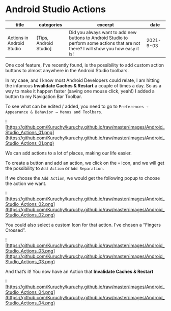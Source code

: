# Android Studio Actions

| title | categories | excerpt | date |
| --- | --- | --- | --- |
| Actions in Android Studio | [Tips, Android Studio] | Did you always want to add new buttons to Android Studio to perform some actions that are not there? I will show you how easy it is! | 2021-9-03 |

One cool feature, I’ve recently found, is the possibility to add custom action buttons to almost anywhere in the Android Studio toolbars.

In my case, and I know most Android Developers could relate, I am hitting the infamous **Invalidate Caches & Restart** a couple of times a day. So as a way to make it happen faster (saving one mouse click, yeah!) I added a button to my Navigation Bar Toolbar.

To see what can be edited / added, you need to go to `Preferences → Appearance & Behavior → Menus and Toolbars`.

![https://github.com/Kuruchy/kuruchy.github.io/raw/master/images/Android_Studio_Actions_01.png](https://github.com/Kuruchy/kuruchy.github.io/raw/master/images/Android_Studio_Actions_01.png)

We can add actions to a lot of places, making our life easier.

To create a button and add an action, we click on the `+` icon, and we will get the possibility to `Add Action` or `Add Separation`.

If we choose the `Add Action`, we would get the following popup to choose the action we want.

![https://github.com/Kuruchy/kuruchy.github.io/raw/master/images/Android_Studio_Actions_02.png](https://github.com/Kuruchy/kuruchy.github.io/raw/master/images/Android_Studio_Actions_02.png)

You could also select a custom Icon for that action. I've chosen a “Fingers Crossed”.

![https://github.com/Kuruchy/kuruchy.github.io/raw/master/images/Android_Studio_Actions_03.png](https://github.com/Kuruchy/kuruchy.github.io/raw/master/images/Android_Studio_Actions_03.png)

And that’s it! You now have an Action that **Invalidate Caches & Restart**

![https://github.com/Kuruchy/kuruchy.github.io/raw/master/images/Android_Studio_Actions_04.png](https://github.com/Kuruchy/kuruchy.github.io/raw/master/images/Android_Studio_Actions_04.png)